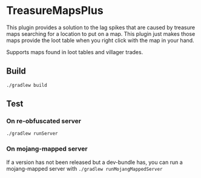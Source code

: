 # TreasureMapsPlus

This plugin provides a solution to the lag spikes that are caused by treasure maps searching for a location to put on a map. This plugin just makes those maps provide the loot table when you right click with the map in your hand.

Supports maps found in loot tables and villager trades.

## Build
`./gradlew build`

## Test
### On re-obfuscated server
`./gradlew runServer`
### On mojang-mapped server
If a version has not been released but a dev-bundle has, you can
run a mojang-mapped server with
`./gradlew runMojangMappedServer`
